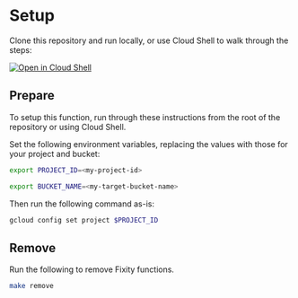 # Setup
Clone this repository and run locally, or use Cloud Shell to walk through the steps:

[![Open in Cloud Shell](https://gstatic.com/cloudssh/images/open-btn.png)](https://ssh.cloud.google.com/cloudshell/open?page=shell&cloudshell_git_repo=https://github.com/zefdelgadillo/gcs-fixity-function&cloudshell_tutorial=docs%remove.md)

## Prepare
To setup this function, run through these instructions from the root of the repository or using Cloud Shell. 

Set the following environment variables, replacing the values with those for your project and bucket:
```bash
export PROJECT_ID=<my-project-id>
```
```bash
export BUCKET_NAME=<my-target-bucket-name>
```
Then run the following command as-is:
```bash
gcloud config set project $PROJECT_ID
```

## Remove
Run the following to remove Fixity functions.
```bash
make remove
```

